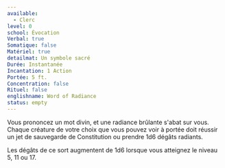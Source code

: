 ```yaml
---
available:
  - Clerc
level: 0
school: Évocation
Verbal: true
Somatique: false
Matériel: true
detailmat: Un symbole sacré
Durée: Instantanée
Incantation: 1 Action
Portée: 5 ft.
Concentration: false
Rituel: false
englishname: Word of Radiance
status: empty
---
```

Vous prononcez un mot divin, et une radiance brûlante s'abat sur vous. Chaque créature de votre choix que vous pouvez voir à portée doit réussir un jet de sauvegarde de Constitution ou prendre 1d6 dégâts radiants.

Les dégâts de ce sort augmentent de 1d6 lorsque vous atteignez le niveau 5, 11 ou 17.
